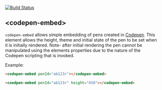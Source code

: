 [![Build Status](https://travis-ci.org/TheMagoo73/codepen-embed.svg?branch=master)](https://travis-ci.org/TheMagoo73/codepen-embed)

## &lt;codepen-embed&gt;

`codepen-embed` allows simple embedding of pens created in [Codepen](www.codepen.io "Codepen"). This element allows the height, theme and initial state of the pen to be set when it is initially rendered. Note- after initial rendering the pen cannot be manipulated using the elements properties due to the nature of the Codepen scripting that is invoked.

Example:

``` html
<codepen-embed penId="ab123r"></codepen-embed>

<coedpen-embed penId="ab123r" height="450"></codepen-embed>
```
